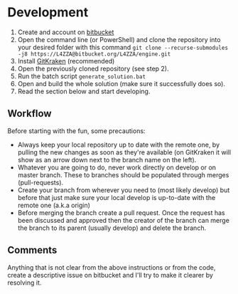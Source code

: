 # Development

1. Create and account on [bitbucket](https://bitbucket.org)
2. Open the command line (or PowerShell) and clone the repository into your desired folder with this command `git clone --recurse-submodules -j8 https://L4ZZA@bitbucket.org/L4ZZA/engine.git`
3. Install [GitKraken](https://www.gitkraken.com) (recommended)
4. Open the previously cloned repository (see step 2).
5. Run the batch script `generate_solution.bat`
6. Open and build the whole solution (make sure it successfully does so).
7. Read the section below and start developing.

## Workflow
Before starting with the fun, some precautions:

- Always keep your local repository up to date with the remote one, by pulling the new changes as soon as they're available (on GitKraken it will show as an arrow down next to the branch name on the left).
- Whatever you are going to do, never work directly on develop or on master branch. These to branches should be populated through merges (pull-requests).
- Create your branch from wherever you need to (most likely develop) but before that just make sure your local develop is up-to-date with the remote one (a.k.a origin)
- Before merging the branch create a pull request. Once the request has been discussed and approved then the creator of the branch can merge the branch to its parent (usually develop) and delete the branch.

## Comments
Anything that is not clear from the above instructions or from the code, create a descriptive issue on bitbucket and I'll try to make it clearer by resolving it.
